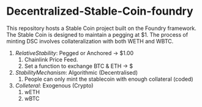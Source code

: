 # Decentralized-Stable-Coin-foundry

This repository hosts a Stable Coin project built on the Foundry framework. The Stable Coin is designed to maintain a pegging at $1. The process of minting DSC involves collateralization with both WETH and WBTC.

1. $Relative Stability$: Pegged or Anchored -> $1.00
   1. Chainlink Price Feed.
   2. Set a function to exchange BTC & ETH -> $
2. $Stability Mechanism$: Algorithmic (Decentralised)
   1. People can only mint the stablecoin with enough collateral (coded) 
3. $Colleteral$: Exogenous (Crypto)
   1. wETH
   2. wBTC